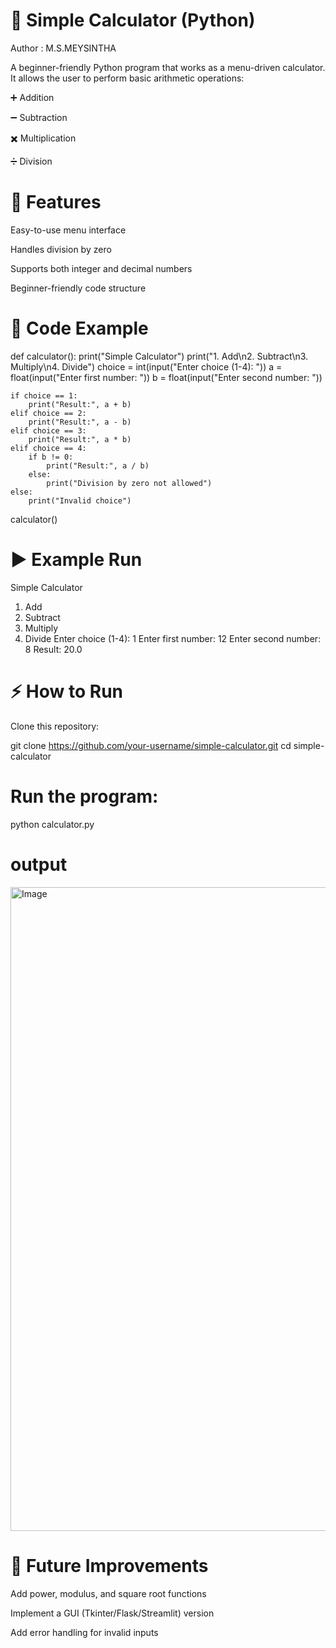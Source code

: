 # 🧮 Simple Calculator (Python)

Author : M.S.MEYSINTHA

A beginner-friendly Python program that works as a menu-driven calculator.
It allows the user to perform basic arithmetic operations:

➕ Addition

➖ Subtraction

✖️ Multiplication

➗ Division

# 📂 Features

Easy-to-use menu interface

Handles division by zero

Supports both integer and decimal numbers

Beginner-friendly code structure

# 📜 Code Example
def calculator():
    print("Simple Calculator")
    print("1. Add\n2. Subtract\n3. Multiply\n4. Divide")
    choice = int(input("Enter choice (1-4): "))
    a = float(input("Enter first number: "))
    b = float(input("Enter second number: "))

    if choice == 1:
        print("Result:", a + b)
    elif choice == 2:
        print("Result:", a - b)
    elif choice == 3:
        print("Result:", a * b)
    elif choice == 4:
        if b != 0:
            print("Result:", a / b)
        else:
            print("Division by zero not allowed")
    else:
        print("Invalid choice")

calculator()

# ▶️ Example Run
Simple Calculator
1. Add
2. Subtract
3. Multiply
4. Divide
Enter choice (1-4): 1
Enter first number: 12
Enter second number: 8
Result: 20.0

# ⚡ How to Run

Clone this repository:

git clone https://github.com/your-username/simple-calculator.git
cd simple-calculator


# Run the program:

python calculator.py

# output

<img width="1920" height="1030" alt="Image" src="https://github.com/user-attachments/assets/05277d6f-f4e4-4bf6-9033-8151ca3f4f87" />

# 📌 Future Improvements

Add power, modulus, and square root functions

Implement a GUI (Tkinter/Flask/Streamlit) version

Add error handling for invalid inputs
